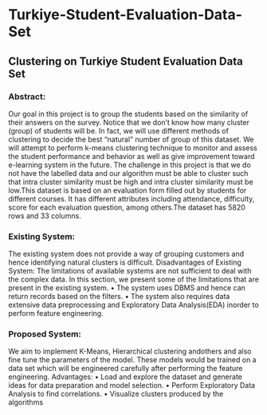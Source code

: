 # Turkiye-Student-Evaluation-Data-Set

## Clustering on Turkiye Student Evaluation Data Set

### Abstract:
Our goal in this project is to group the students based on the similarity of their answers on the survey. Notice that we don’t know how many cluster (group) of students will be. In fact, we will use different methods of clustering to decide the best “natural” number of group of this dataset. We will attempt to perform k-means clustering technique to monitor and assess the student performance and behavior as well as give improvement toward e-learning system in the future. The challenge in this project is that we do not have the labelled data and our algorithm must be able to cluster such that intra cluster similarity must be high and intra cluster similarity must be low.This dataset is based on an evaluation form filled out by students for different courses. It has different attributes including attendance, difficulty, score for each evaluation question, among others.The dataset has 5820 rows and 33 columns.
### Existing System:
The existing system does not provide a way of grouping customers and hence identifying natural clusters is difficult.
Disadvantages of Existing System:
The limitations of available systems are not sufficient to deal with the complex data. In this section, we present some of the limitations that are present in the existing system. 
•	The system uses DBMS and hence can return records based on the filters. 
•	The system also requires data extensive data preprocessing and Exploratory Data Analysis(EDA) inorder to perform feature engineering.
### Proposed System:
We aim to implement K-Means, Hierarchical clustering andothers and also fine tune the parameters of the model. These models would be trained on a data set which will be engineered carefully after performing the feature engineering. 
Advantages:
•	Load and explore the dataset and generate ideas for data preparation and model selection.
•	Perform Exploratory Data Analysis to find correlations.
•	Visualize clusters produced by the algorithms


